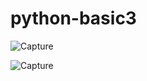 # python-basic3




![Capture](https://user-images.githubusercontent.com/82764021/115982793-5052c080-a5bb-11eb-9f3f-b4009f7fd205.PNG)




![Capture](https://user-images.githubusercontent.com/82764021/115983056-9d836200-a5bc-11eb-9693-718fe32b5f3f.PNG)

